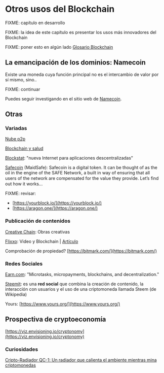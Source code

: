 # Otros usos del Blockchain

FIXME: capítulo en desarrollo

FIXME: la idea de este capítulo es presentar los usos más innovadores del Blockchain

FIXME: poner esto en algún lado [Glosario Blockchain](https://www.technologyreview.es/s/10178/glosario-blockchain-tecnicismos-de-cadena-de-bloques-de-la-la-z)

## La emancipación de los dominios: Namecoin

Existe una moneda cuya función principal no es el intercambio de valor por sí mismo, sino..

FIXME: continuar

Puedes seguir investigando en el sitio web de [Namecoin](https://namecoin.org/).

## Otras

### Variadas

[Nube p2p](https://subutai.io)

[Blockchain y salud](https://futurism.com/blockchain-ready-completely-transform-healthcare-industry/)

[Blockstat](https://blockstack.org): "nueva Internet para aplicaciones descentralizadas"

[Safecoin](https://maidsafe.net/safecoin.html) \(MaidSafe\): Safecoin is a digital token. It can be thought of as the oil in the engine of the SAFE Network, a built in way of ensuring that all users of the network are compensated for the value they provide. Let’s ﬁnd out how it works...

FIXME: revisar:

* [https://yourblock.io/](https://yourblock.io/)
* [https://aragon.one/](https://aragon.one/)

### Publicación de contenidos

[Creative Chain](https://www.creativechain.org): Obras creativas

[Flixxo](http://www.flixxo.com/): Video y Blockchain \| [Artículo](https://torrentfreak.com/popcorn-time-creator-readies-bittorrent-blockchain-powered-youtube-competitor-171012/)

Comprobación de propiedad? [https://bitmark.com/](https://bitmark.com/)

### Redes Sociales

[Earn.com](https://earn.com/): "Microtasks, micropayments, blockchains, and decentralization."

[Steemit](https://steemit.com): es una **red social** que combina la creación de contenido, la interacción con usuarios y el uso de una criptomoneda llamada Steem \(de Wikipedia\)

Yours: [https://www.yours.org/](https://www.yours.org/)

## Prospectiva de cryptoeconomía

[https://viz.envisioning.io/cryptonomy](https://viz.envisioning.io/cryptonomy)

### Curiosidades

[Cripto-Radiador QC-1: Un radiador que calienta el ambiente mientras mina criptomonedas](https://www.neoteo.com/cripto-radiador-qc-1-un-radiador-que-calienta-el-ambiente-mientras-mina-criptomonedas/)

